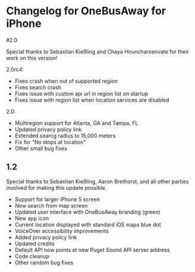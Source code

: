 # Changelog for OneBusAway for iPhone

#2.0

Special thanks to Sebastian Kießling and Chaya Hiruncharoenvate for their work on this version!

2.0rc4: 
* Fixes crash when out of supported region
* Fixes search crash 
* Fixes issue with custom api url in region list on startup
* Fixes issue with region list when location services are disabled

2.0:
* Multiregion support for Atlanta, GA and Tampa, FL
* Updated privacy policy link
* Extended searcg radius to 15,000 meters
* Fix for "No stops at location"
* Other small bug fixes


## 1.2

Special thanks to Sebastian Kießling, Aaron Brethorst, and all other parties involved for making this update possible. 

* Support for larger iPhone 5 screen
* New search from map screen
* Updated user interface with OneBusAway branding (green)
* New app icon
* Current location displayed with standard iOS maps blue dot
* VoiceOver accessibility improvements
* Added privacy policy link
* Updated credits
* Default API now points at new Puget Sound API server address
* Code cleanup
* Other random bug fixes
